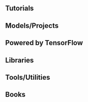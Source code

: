 ## Tutorials


## Models/Projects


## Powered by TensorFlow


## Libraries


## Tools/Utilities


## Books

